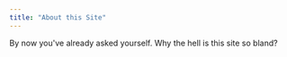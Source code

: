 ```yaml
---
title: "About this Site"
---
```


By now you've already asked yourself. Why the hell is this site so bland?

